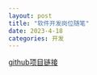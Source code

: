 ```yaml
---
layout: post
title: "软件开发岗位随笔"
date: 2023-4-18
categories: 开发
---
```


[github项目链接](https://github.com/Sui-Xing/Software-development)
